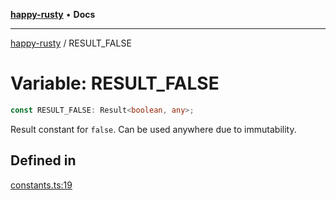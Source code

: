 [**happy-rusty**](../README.md) • **Docs**

***

[happy-rusty](../README.md) / RESULT\_FALSE

# Variable: RESULT\_FALSE

```ts
const RESULT_FALSE: Result<boolean, any>;
```

Result constant for `false`.
Can be used anywhere due to immutability.

## Defined in

[constants.ts:19](https://github.com/JiangJie/happy-rusty/blob/d91a6123f053d528d1e11023507d8f0c72720848/src/enum/constants.ts#L19)
